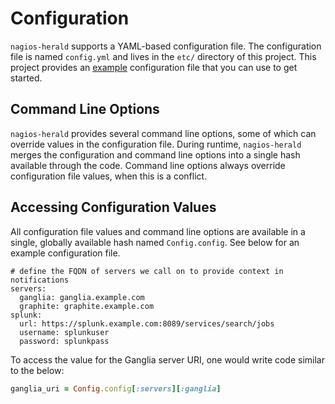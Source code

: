 # Configuration

``nagios-herald`` supports a YAML-based configuration file.  The configuration file is named
``config.yml`` and lives in the ``etc/`` directory of this project. This project provides an [example](/etc/config.yml.example) configuration file that you can use to get started.

## Command Line Options

``nagios-herald`` provides several command line options, some of which can override values in the configuration file.  During runtime, ``nagios-herald`` merges the configuration and command line options into a single hash available through the code.  Command line options always override configuration file values, when this is a conflict.

## Accessing Configuration Values

All configuration file values and command line options are available in a single, globally available hash named ``Config.config``.  See below for an example configuration file.

```
# define the FQDN of servers we call on to provide context in notifications
servers:
  ganglia: ganglia.example.com
  graphite: graphite.example.com
splunk:
  url: https://splunk.example.com:8089/services/search/jobs
  username: splunkuser
  password: splunkpass
```

To access the value for the Ganglia server URI, one would write code similar to the below:

```ruby
ganglia_uri = Config.config[:servers][:ganglia]
```
